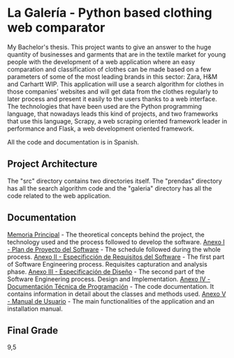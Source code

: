 # La Galería - Python based clothing web comparator
My Bachelor's thesis. This project wants to give an answer to the huge quantity of businesses and
garments that are in the textile market for young people with the development of a web application
where an easy comparation and classification of clothes can be made based on a few
parameters of some of the most leading brands in this sector: Zara, H&M and Carhartt
WIP. This application will use a search algorithm for clothes in those companies’ websites
and will get data from the clothes regularly to later process and present it easily to the
users thanks to a web interface.
The technologies that have been used are the Python programming language, that
nowadays leads this kind of projects, and two frameworks that use this language, Scrapy,
a web scraping oriented framework leader in performance and Flask, a web
development oriented framework.

All the code and documentation is in Spanish.

## Project Architecture
The "src" directory contains two directories itself. The "prendas" directory has all the search
algorithm code and the "galeria" directory has all the code related to the web application.

## Documentation
[Memoria Principal](docs/Memoria.pdf) - The theoretical concepts behind the project, the technology used and the process followed to develop the software.
[Anexo I - Plan de Proyecto del Software](docs/Anexo_I.pdf) - The schedule followed during the whole process.
[Anexo II - Especificción de Requisitos del Software](docs/Anexo_II.pdf) - The first part of Software Engineering process. Requisites capturation and analysis phase.
[Anexo III - Especificación de Diseño](docs/Anexo_III.pdf) - The second part of the Software Engineering process. Design and Implementation.
[Anexo IV - Documentación Técnica de Programación](docs/Anexo_IV.pdf) - The code documentation. It contains information in detail about the classes and methods used.
[Anexo V - Manual de Usuario](docs/Anexo_V.pdf.pdf) - The main functionalities of the application and an installation manual.

## Final Grade
9,5

